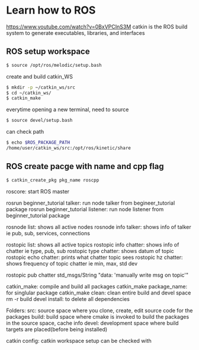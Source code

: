 # Learn how to ROS

https://www.youtube.com/watch?v=0BxVPCInS3M
catkin is the ROS build system to generate executables, libraries, and interfaces

## ROS setup workspace
```bash
$ source /opt/ros/melodic/setup.bash
```
create and build catkin_WS
```bash
$ mkdir -p ~/catkin_ws/src
$ cd ~/catkin_ws/
$ catkin_make
```
everytime opening a new terminal, need to source
```bash
$ source devel/setup.bash
```
can check path
```bash
$ echo $ROS_PACKAGE_PATH
/home/user/catkin_ws/src:/opt/ros/kinetic/share
```

## ROS create pacge with name and cpp flag
```bash
$ catkin_create_pkg pkg_name roscpp
```

roscore: start ROS master

rosrun beginner_tutorial talker: run node talker from begineer_tutorial package
rosrun beginner_tutorial listener: run node listener from beginner_tutorial package

rosnode list: shows all active nodes
rosnode info talker: shows info of talker ie pub, sub, services, connections

rostopic list: shows all active topics
rostopic info chatter: shows info of chatter ie type, pub, sub
rostopic type chatter: shows datum of topic
rostopic echo chatter: prints what chatter topic sees
rostopic hz chatter: shows frequency of topic chatter ie min, max, std dev

rostopic pub chatter std_msgs/String "data: 'manually write msg on topic'"

catkin_make: compile and build all packages
catkin_make package_name: for singlular package
catkin_make clean: clean entire build and devel space
rm -r build devel install: to delete all dependencies

Folders:
src: source space where you clone, create, edit source code for the packages 
build: build space where cmake is invoked to build the packages in the source space, cache info
devel: development space where build targets are placed(before being installed)

catkin config: catkin workspace setup can be checked with

